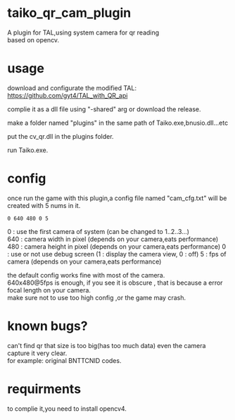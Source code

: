 # taiko_qr_cam_plugin

A plugin for TAL,using system camera for qr reading  
based on opencv.

# usage

download and configurate the modified TAL: https://github.com/gyt4/TAL_with_QR_api

complie it as a dll file using "-shared" arg or download the release.

make a folder named "plugins" in the same path of Taiko.exe,bnusio.dll...etc

put the cv_qr.dll in the plugins folder.

run Taiko.exe.

# config

once run the game with this plugin,a config file named "cam_cfg.txt" will be created with 5 nums in it.  
```
0 640 480 0 5
```
0 : use the first camera of system (can be changed to 1..2..3...)  
640 : camera width in pixel (depends on your camera,eats performance)  
480 : camera height in pixel (depends on your camera,eats performance)
0 : use or not use debug screen (1 : display the camera view, 0 : off)
5 : fps of camera (depends on your camera,eats performance)

the default config works fine with most of the camera.  
640x480@5fps is enough, if you see it is obscure , that is because a error focal length on your camera.  
make sure not to use too high config ,or the game may crash.

# known bugs?

can't find qr that size is too big(has too much data) even the camera capture it very clear.  
for example: original BNTTCNID codes.

# requirments

to complie it,you need to install opencv4.

